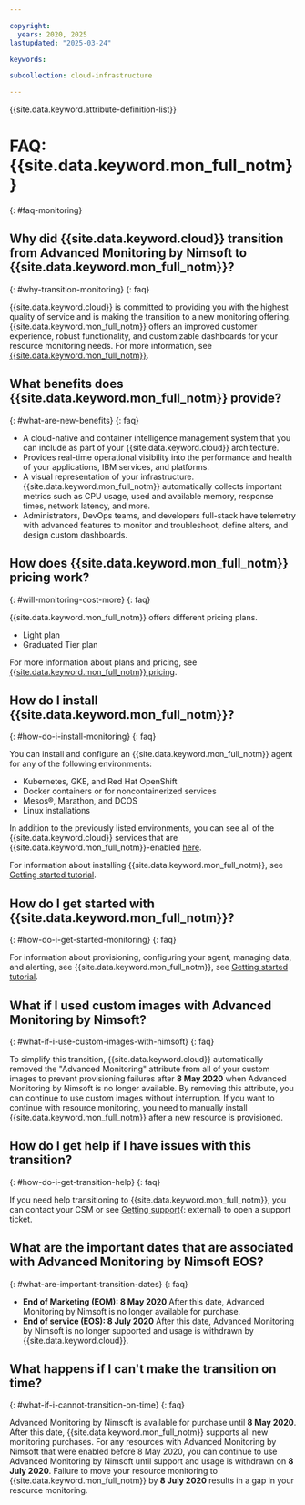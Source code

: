 ```yaml
---

copyright:
  years: 2020, 2025
lastupdated: "2025-03-24"

keywords:

subcollection: cloud-infrastructure

---
```


{{site.data.keyword.attribute-definition-list}}

# FAQ: {{site.data.keyword.mon_full_notm}}
{: #faq-monitoring}

## Why did {{site.data.keyword.cloud}} transition from Advanced Monitoring by Nimsoft to {{site.data.keyword.mon_full_notm}}?
{: #why-transition-monitoring}
{: faq}

{{site.data.keyword.cloud}} is committed to providing you with the highest quality of service and is making the transition to a new monitoring offering. {{site.data.keyword.mon_full_notm}} offers an improved customer experience, robust functionality, and customizable dashboards for your resource monitoring needs. For more information, see [{{site.data.keyword.mon_full_notm}}](/docs/monitoring?topic=monitoring-getting-started).

## What benefits does {{site.data.keyword.mon_full_notm}} provide?
{: #what-are-new-benefits}
{: faq}

* A cloud-native and container intelligence management system that you can include as part of your {{site.data.keyword.cloud}} architecture.
* Provides real-time operational visibility into the performance and health of your applications, IBM services, and platforms.
* A visual representation of your infrastructure. {{site.data.keyword.mon_full_notm}} automatically collects important metrics such as CPU usage, used and available memory, response times, network latency, and more.
* Administrators, DevOps teams, and developers full-stack have telemetry with advanced features to monitor and troubleshoot, define alters, and design custom dashboards.

## How does {{site.data.keyword.mon_full_notm}} pricing work?
{: #will-monitoring-cost-more}
{: faq}

{{site.data.keyword.mon_full_notm}} offers different pricing plans.

* Light plan
* Graduated Tier plan

For more information about plans and pricing, see [{{site.data.keyword.mon_full_notm}} pricing](/docs/monitoring?topic=monitoring-pricing_plans).

## How do I install {{site.data.keyword.mon_full_notm}}?
{: #how-do-i-install-monitoring}
{: faq}

You can install and configure an {{site.data.keyword.mon_full_notm}} agent for any of the following environments:

* Kubernetes, GKE, and Red Hat OpenShift
* Docker containers or for noncontainerized services
* Mesos&reg;, Marathon, and DCOS
* Linux installations

In addition to the previously listed environments, you can see all of the {{site.data.keyword.cloud}} services that are {{site.data.keyword.mon_full_notm}}-enabled [here](/docs/monitoring?topic=monitoring-cloud_services).

For information about installing {{site.data.keyword.mon_full_notm}}, see [Getting started tutorial](/docs/monitoring?topic=monitoring-getting-started).

## How do I get started with {{site.data.keyword.mon_full_notm}}?
{: #how-do-i-get-started-monitoring}
{: faq}

For information about provisioning, configuring your agent, managing data, and alerting, see {{site.data.keyword.mon_full_notm}}, see [Getting started tutorial](/docs/monitoring?topic=monitoring-getting-started).

## What if I used custom images with Advanced Monitoring by Nimsoft?
{: #what-if-i-use-custom-images-with-nimsoft}
{: faq}

To simplify this transition, {{site.data.keyword.cloud}} automatically removed the "Advanced Monitoring" attribute from all of your custom images to prevent provisioning failures after **8 May 2020** when Advanced Monitoring by Nimsoft is no longer available. By removing this attribute, you can continue to use custom images without interruption. If you want to continue with resource monitoring, you need to manually install {{site.data.keyword.mon_full_notm}} after a new resource is provisioned.

## How do I get help if I have issues with this transition?
{: #how-do-i-get-transition-help}
{: faq}

If you need help transitioning to {{site.data.keyword.mon_full_notm}}, you can contact your CSM or see [Getting support](https://cloud.ibm.com/unifiedsupport/supportcenter){: external} to open a support ticket.

## What are the important dates that are associated with Advanced Monitoring by Nimsoft EOS?
{: #what-are-important-transition-dates}
{: faq}

* **End of Marketing (EOM): 8 May 2020** After this date, Advanced Monitoring by Nimsoft is no longer available for purchase.
* **End of service (EOS): 8 July 2020** After this date, Advanced Monitoring by Nimsoft is no longer supported and usage is withdrawn by {{site.data.keyword.cloud}}.

## What happens if I can't make the transition on time?
{: #what-if-i-cannot-transition-on-time}
{: faq}

Advanced Monitoring by Nimsoft is available for purchase until **8 May 2020**. After this date, {{site.data.keyword.mon_full_notm}} supports all new monitoring purchases. For any resources with Advanced Monitoring by Nimsoft that were enabled before 8 May 2020, you can continue to use Advanced Monitoring by Nimsoft until support and usage is withdrawn on **8 July 2020**. Failure to move your resource monitoring to {{site.data.keyword.mon_full_notm}} by **8 July 2020** results in a gap in your resource monitoring. 
